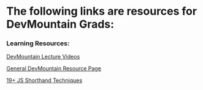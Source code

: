 # The following links are resources for DevMountain Grads:

### Learning Resources:
[DevMountain Lecture Videos](https://docs.google.com/spreadsheets/d/1p9EzVLEFGf5Q40oL4gWrRyfPO_DTKO3VIDOT3ZQFvtI/edit#gid=1832617554)

[General DevMountain Resource Page](https://resources.devmountain.com/#/)

[19+ JS Shorthand Techniques](https://www.sitepoint.com/shorthand-javascript-techniques/)
